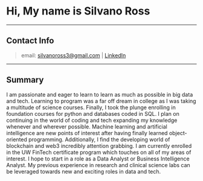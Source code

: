 # Hi, My name is Silvano Ross
---
## Contact Info
> email: silvanoross3@gmail.com | [LinkedIn](https://www.linkedin.com/in/silvano-ross-b6a15a93/) 
---
## Summary

I am passionate and eager to learn to learn as much as possible in big data and tech. Learning to program was a far off dream in college as I was taking a multitude of science courses. Finally, I took the plunge enrolling in foundation courses for python and databases coded in SQL. I plan on continuing in the world of coding and tech expanding my knowledge whenever and wherever possible. Machine learning and artificial intelligence are new points of interest after having finally learned object-oriented programming. Additionally, I find the developing world of blockchain and web3 incredibly attention grabbing. I am currently enrolled in the UW FinTech certificate program which touches on all of my areas of interest. I hope to start in a role as a Data Analyst or Business Intelligence Analyst. My previous experience in research and clinical science labs can be leveraged towards new and exciting roles in data and tech.
